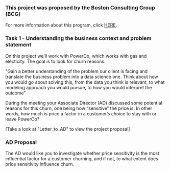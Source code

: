 ### This project was proposed by the Boston Consulting Group (BCG)
For more information about this program, click [HERE](https://www.theforage.com/virtual-internships/prototype/Tcz8gTtprzAS4xSoK/GAMMA-Virtual-Experience-Program).

### Task 1 - Understanding the business context and problem statement

On this project we'll work with PowerCo, which works with gas and electicity.
The goal is to look for churn reasons.

"Gain a better understanding of the problem our client is facing and translate the business problem into a data science one.
Think about how you would go about solving this, from the data you think is relevant,
to what modeling approach you would pursue, to how you would interpret the outcome"

During the meeting your Associate Director (AD) discussed some potential reasons for this churn, one being how “sensitive” the price is. In other words, how much is price a factor in a customer’s choice to stay with or leave PowerCo?

[Take a look at "Letter_to_AD" to view the project proposal]

### AD Proposal

The AD would like you to investigate whether price sensitivity is the most influential factor for a customer churning, and if not, to what extent does price sensitivity influence churn.